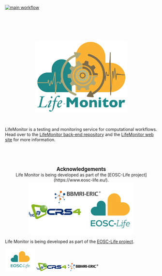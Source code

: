 [![main workflow](https://github.com/crs4/lifemonitor-web/actions/workflows/docker.yaml/badge.svg)](https://github.com/crs4/lifemonitor-web/actions/workflows/docker.yaml)


<div align="center" style="text-align: center; margin-top: 50px;">
<img src="/src/assets/img/logo/lm/LifeMonitorLogo.png" alt="Life-Monitor logo"
     width="300px" style="margin-top: 50px;" align="center" />
</div>

<br/>
<br/>

LifeMonitor is a testing and monitoring service for computational
workflows. Head over to the [LifeMonitor back-end repository](https://github.com/crs4/life_monitor) and the [LifeMonitor web
site](https://crs4.github.io/life_monitor) for more information.


<br><br><br>
<div align="center" style="text-align: center;">
  <div><b style="font-size: larger">Acknowledgements</b></div>
  <div>
    Life Monitor is being developed as part of the [EOSC-Life project](https://www.eosc-life.eu/).
  </div>
  <img alt="EOSC-Life, CRS4, BBMRI-ERIC Logos"
       src="https://github.com/crs4/life_monitor/raw/master/docs/footer-logo.svg"
	   width="350" align="center"/>
</div>



Life Monitor is being developed as part of the [EOSC-Life project](https://www.eosc-life.eu/).

<img alt="EOSC-Life Logo" src="https://github.com/crs4/life_monitor/raw/master/docs/logo_EOSC-Life.png" width="100" />
<img alt="CRS4 Logo" src="https://github.com/crs4/life_monitor/raw/master/docs/logo_crs4-transparent.png" width="100" />
<img alt="BBMRI-ERIC Logo" src="https://github.com/crs4/life_monitor/raw/master/docs/logo_bbmri-eric.png" width="100" />





